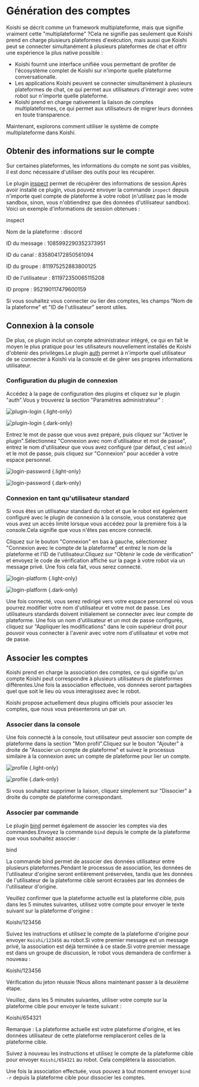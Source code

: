 # Génération des comptes

Koishi se décrit comme un framework multiplateforme, mais que signifie vraiment cette "multiplateforme" ?Cela ne signifie pas seulement que Koishi prend en charge plusieurs plateformes d'exécution, mais aussi que Koishi peut se connecter simultanément à plusieurs plateformes de chat et offrir une expérience la plus native possible :

- Koishi fournit une interface unifiée vous permettant de profiter de l'écosystème complet de Koishi sur n'importe quelle plateforme conversationalle.
- Les applications Koishi peuvent se connecter simultanément à plusieurs plateformes de chat, ce qui permet aux utilisateurs d'interagir avec votre robot sur n'importe quelle plateforme.
- Koishi prend en charge nativement la liaison de comptes multiplateformes, ce qui permet aux utilisateurs de migrer leurs données en toute transparence.

Maintenant, explorons comment utiliser le système de compte multiplateforme dans Koishi.

## Obtenir des informations sur le compte

Sur certaines plateformes, les informations du compte ne sont pas visibles, il est donc nécessaire d'utiliser des outils pour les récupérer.

Le plugin [inspect](../../plugins/common/inspect.md) permet de récupérer des informations de session.Après avoir installé ce plugin, vous pouvez envoyer la commande `inspect` depuis n'importe quel compte de plateforme à votre robot (n'utilisez pas le mode sandbox, sinon, vous n'obtiendrez que des données d'utilisateur sandbox). Voici un exemple d'informations de session obtenues :

<chat-panel>
<chat-message nickname="Alice">inspect</chat-message>
<chat-message nickname="Koishi">
<p>Nom de la plateforme : discord</p>
<p>ID du message : 1085992290352373951</p>
<p>ID du canal : 835804172850561094</p>
<p>ID du groupe : 811975252883800125</p>
<p>ID de l'utilisateur : 811972350065115208</p>
<p>ID propre : 952190117479600159</p>
</chat-message>
</chat-panel>

Si vous souhaitez vous connecter ou lier des comptes, les champs "Nom de la plateforme" et "ID de l'utilisateur" seront utiles.

## Connexion à la console

De plus, ce plugin inclut un compte administrateur intégré, ce qui en fait le moyen le plus pratique pour les utilisateurs nouvellement installés de Koishi d'obtenir des privilèges.Le plugin [auth](../../plugins/console/auth.md) permet à n'importe quel utilisateur de se connecter à Koishi via la console et de gérer ses propres informations utilisateur.

### Configuration du plugin de connexion

Accédez à la page de configuration des plugins et cliquez sur le plugin "auth".Vous y trouverez la section "Paramètres administrateur" :

![plugin-login](/manual/console/plugin-login.light.webp) {.light-only}

![plugin-login](/manual/console/plugin-login.dark.webp) {.dark-only}

Entrez le mot de passe que vous avez préparé, puis cliquez sur "Activer le plugin".Sélectionnez "Connexion avec nom d'utilisateur et mot de passe", entrez le nom d'utilisateur que vous avez configuré (par défaut, c'est `admin`) et le mot de passe, puis cliquez sur "Connexion" pour accéder à votre espace personnel.

![login-password](/manual/console/login-password.light.webp) {.light-only}

![login-password](/manual/console/login-password.dark.webp) {.dark-only}

### Connexion en tant qu'utilisateur standard

Si vous êtes un utilisateur standard du robot et que le robot est également configuré avec le plugin de connexion à la console, vous constaterez que vous avez un accès limité lorsque vous accédez pour la première fois à la console.Cela signifie que vous n'êtes pas encore connecté.

Cliquez sur le bouton "Connexion" en bas à gauche, sélectionnez "Connexion avec le compte de la plateforme" et entrez le nom de la plateforme et l'ID de l'utilisateur.Cliquez sur "Obtenir le code de vérification" et envoyez le code de vérification affiché sur la page à votre robot via un message privé. Une fois cela fait, vous serez connecté.

![login-platform](/manual/console/login-platform.light.webp) {.light-only}

![login-platform](/manual/console/login-platform.dark.webp) {.dark-only}

Une fois connecté, vous serez redirigé vers votre espace personnel où vous pourrez modifier votre nom d'utilisateur et votre mot de passe. Les utilisateurs standards doivent initialement se connecter avec leur compte de plateforme. Une fois un nom d'utilisateur et un mot de passe configurés, cliquez sur "Appliquer les modifications" dans le coin supérieur droit pour pouvoir vous connecter à l'avenir avec votre nom d'utilisateur et votre mot de passe.

## Associer les comptes

Koishi prend en charge la association des comptes, ce qui signifie qu'un compte Koishi peut correspondre à plusieurs utilisateurs de plateformes différentes.Une fois la association effectuée, vos données seront partagées quel que soit le lieu où vous interagissez avec le robot.

Koishi propose actuellement deux plugins officiels pour associer les comptes, que nous vous présenterons un par un.

### Associer dans la console

Une fois connecté à la console, tout utilisateur peut associer son compte de plateforme dans la section "Mon profil".Cliquez sur le bouton "Ajouter" à droite de "Associer un compte de plateforme" et suivez le processus similaire à la connexion avec un compte de plateforme pour lier un compte.

![profile](/manual/console/profile.light.webp) {.light-only}

![profile](/manual/console/profile.dark.webp) {.dark-only}

Si vous souhaitez supprimer la liaison, cliquez simplement sur "Dissocier" à droite du compte de plateforme correspondant.

### Associer par commande

Le plugin [bind](../../plugins/common/bind.md) permet également de associer les comptes via des commandes.Envoyez la commande `bind` depuis le compte de la plateforme que vous souhaitez associer :

<chat-panel>
<chat-message nickname="Alice">bind</chat-message>
<chat-message nickname="Koishi">
<p>La commande bind permet de associer des données utilisateur entre plusieurs plateformes.Pendant le processus de association, les données de l'utilisateur d'origine seront entièrement préservées, tandis que les données de l'utilisateur de la plateforme cible seront écrasées par les données de l'utilisateur d'origine.</p>
<p>Veuillez confirmer que la plateforme actuelle est la plateforme cible, puis dans les 5 minutes suivantes, utilisez votre compte pour envoyer le texte suivant sur la plateforme d'origine :</p>
<p>Koishi/123456</p>
</chat-message>
</chat-panel>

Suivez les instructions et utilisez le compte de la plateforme d'origine pour envoyer `Koishi/123456` au robot.Si votre premier message est un message privé, la association est déjà terminée à ce stade.Si votre premier message est dans un groupe de discussion, le robot vous demandera de confirmer à nouveau :

<chat-panel>
<chat-message nickname="Alice">Koishi/123456</chat-message>
<chat-message nickname="Koishi">
<p>Vérification du jeton réussie !Nous allons maintenant passer à la deuxième étape.</p>
<p>Veuillez, dans les 5 minutes suivantes, utiliser votre compte sur la plateforme cible pour envoyer le texte suivant :</p>
<p>Koishi/654321</p>
<p>Remarque : La plateforme actuelle est votre plateforme d'origine, et les données utilisateur de cette plateforme remplaceront celles de la plateforme cible.</p>
</chat-message>
</chat-panel>

Suivez à nouveau les instructions et utilisez le compte de la plateforme cible pour envoyer `Koishi/654321` au robot. Cela complétera la association.

Une fois la association effectuée, vous pouvez à tout moment envoyer `bind -r` depuis la plateforme cible pour dissocier les comptes.
